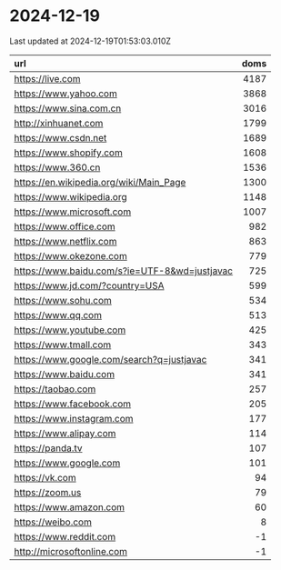 # 2024-12-19

<!-- BEGIN -->
Last updated at 2024-12-19T01:53:03.010Z

url | doms
:- | -:
https://live.com | 4187
https://www.yahoo.com | 3868
https://www.sina.com.cn | 3016
http://xinhuanet.com | 1799
https://www.csdn.net | 1689
https://www.shopify.com | 1608
https://www.360.cn | 1536
https://en.wikipedia.org/wiki/Main_Page | 1300
https://www.wikipedia.org | 1148
https://www.microsoft.com | 1007
https://www.office.com | 982
https://www.netflix.com | 863
https://www.okezone.com | 779
https://www.baidu.com/s?ie=UTF-8&wd=justjavac | 725
https://www.jd.com/?country=USA | 599
https://www.sohu.com | 534
https://www.qq.com | 513
https://www.youtube.com | 425
https://www.tmall.com | 343
https://www.google.com/search?q=justjavac | 341
https://www.baidu.com | 341
https://taobao.com | 257
https://www.facebook.com | 205
https://www.instagram.com | 177
https://www.alipay.com | 114
https://panda.tv | 107
https://www.google.com | 101
https://vk.com | 94
https://zoom.us | 79
https://www.amazon.com | 60
https://weibo.com | 8
https://www.reddit.com | -1
http://microsoftonline.com | -1
<!-- END -->
